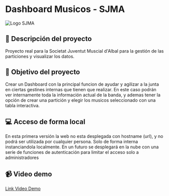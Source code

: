 # Dashboard Musicos - SJMA

![Logo SJMA](https://github.com/Florida2DAM/pfc-23-24-DavidReinon/blob/main/IMAGENES/logo%20SJMA.png)

## 📃 Descripción del proyecto
Proyecto real para la Societat Juventut Muscial d'Albal para la gestión de las particiones y visualizar los datos.

## 🎯 Objetivo del proyecto
Crear un Dashboard con la principal funcion de ayudar y agilizar a la junta en ciertas gestines internas que tienen que realizar. En este caso podrán ver internamente toda la información actual de la banda, y ademas tener la opción de crear una partición y elegir los musicos seleccionado con una tabla interactiva.

## 💻 Acceso de forma local
En esta primera versión la web no esta desplegada con hostname (url), y no podrá ser utilizada por cualquier persona. Solo de forma interna instanciandola localmente.
En un futuro se desplegará en la nube con una seríe de funciones de autenticación para limitar el acceso solo a administradores

## 📹 Video demo
[Link Video Demo](https://floridauniversitaria-my.sharepoint.com/:v:/g/personal/darega_floridauniversitaria_es/Ea2-pJ41865NoJXb98Ovb0EBxQfjOIIhpbT1qrrCOC5GBw?nav=eyJyZWZlcnJhbEluZm8iOnsicmVmZXJyYWxBcHAiOiJPbmVEcml2ZUZvckJ1c2luZXNzIiwicmVmZXJyYWxBcHBQbGF0Zm9ybSI6IldlYiIsInJlZmVycmFsTW9kZSI6InZpZXciLCJyZWZlcnJhbFZpZXciOiJNeUZpbGVzTGlua0NvcHkifX0&e=dnxtIW)
